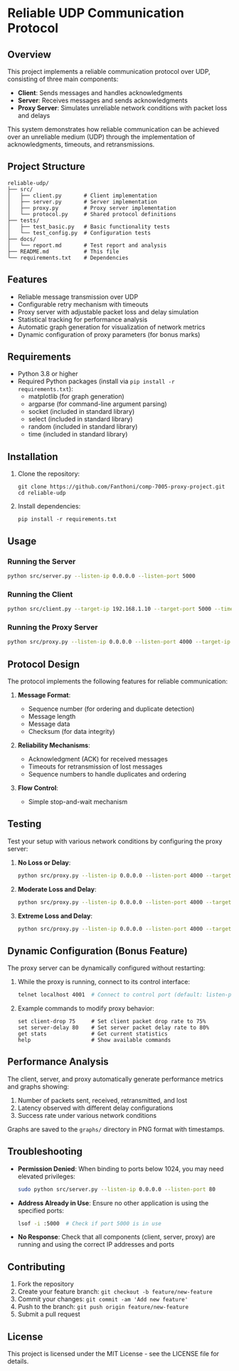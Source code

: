 # Reliable UDP Communication Protocol

## Overview

This project implements a reliable communication protocol over UDP, consisting of three main components:
- **Client**: Sends messages and handles acknowledgments
- **Server**: Receives messages and sends acknowledgments
- **Proxy Server**: Simulates unreliable network conditions with packet loss and delays

This system demonstrates how reliable communication can be achieved over an unreliable medium (UDP) through the implementation of acknowledgments, timeouts, and retransmissions.

## Project Structure

```
reliable-udp/
├── src/
│   ├── client.py       # Client implementation
│   ├── server.py       # Server implementation
│   ├── proxy.py        # Proxy server implementation
│   └── protocol.py     # Shared protocol definitions
├── tests/
│   ├── test_basic.py   # Basic functionality tests
│   └── test_config.py  # Configuration tests
├── docs/
│   └── report.md       # Test report and analysis
├── README.md           # This file
└── requirements.txt    # Dependencies
```

## Features

- Reliable message transmission over UDP
- Configurable retry mechanism with timeouts
- Proxy server with adjustable packet loss and delay simulation
- Statistical tracking for performance analysis
- Automatic graph generation for visualization of network metrics
- Dynamic configuration of proxy parameters (for bonus marks)

## Requirements

- Python 3.8 or higher
- Required Python packages (install via `pip install -r requirements.txt`):
  - matplotlib (for graph generation)
  - argparse (for command-line argument parsing)
  - socket (included in standard library)
  - select (included in standard library)
  - random (included in standard library)
  - time (included in standard library)

## Installation

1. Clone the repository:
   ```
   git clone https://github.com/Fanthoni/comp-7005-proxy-project.git
   cd reliable-udp
   ```

2. Install dependencies:
   ```
   pip install -r requirements.txt
   ```

## Usage

### Running the Server

```bash
python src/server.py --listen-ip 0.0.0.0 --listen-port 5000
```

### Running the Client

```bash
python src/client.py --target-ip 192.168.1.10 --target-port 5000 --timeout 2
```

### Running the Proxy Server

```bash
python src/proxy.py --listen-ip 0.0.0.0 --listen-port 4000 --target-ip 192.168.1.10 --target-port 5000 --client-drop 10 --server-drop 5 --client-delay 20 --server-delay 15 --client-delay-time 100 --server-delay-time 200
```

## Protocol Design

The protocol implements the following features for reliable communication:

1. **Message Format**:
   - Sequence number (for ordering and duplicate detection)
   - Message length
   - Message data
   - Checksum (for data integrity)

2. **Reliability Mechanisms**:
   - Acknowledgment (ACK) for received messages
   - Timeouts for retransmission of lost messages
   - Sequence numbers to handle duplicates and ordering

3. **Flow Control**:
   - Simple stop-and-wait mechanism

## Testing

Test your setup with various network conditions by configuring the proxy server:

1. **No Loss or Delay**:
   ```bash
   python src/proxy.py --listen-ip 0.0.0.0 --listen-port 4000 --target-ip 192.168.1.10 --target-port 5000 --client-drop 0 --server-drop 0 --client-delay 0 --server-delay 0
   ```

2. **Moderate Loss and Delay**:
   ```bash
   python src/proxy.py --listen-ip 0.0.0.0 --listen-port 4000 --target-ip 192.168.1.10 --target-port 5000 --client-drop 50 --server-drop 50 --client-delay 50 --server-delay 50 --client-delay-time 500 --server-delay-time 500
   ```

3. **Extreme Loss and Delay**:
   ```bash
   python src/proxy.py --listen-ip 0.0.0.0 --listen-port 4000 --target-ip 192.168.1.10 --target-port 5000 --client-drop 100 --server-drop 100 --client-delay 100 --server-delay 100 --client-delay-time 3000 --server-delay-time 3000
   ```

## Dynamic Configuration (Bonus Feature)

The proxy server can be dynamically configured without restarting:

1. While the proxy is running, connect to its control interface:
   ```bash
   telnet localhost 4001  # Connect to control port (default: listen-port + 1)
   ```

2. Example commands to modify proxy behavior:
   ```
   set client-drop 75     # Set client packet drop rate to 75%
   set server-delay 80    # Set server packet delay rate to 80%
   get stats              # Get current statistics
   help                   # Show available commands
   ```

## Performance Analysis

The client, server, and proxy automatically generate performance metrics and graphs showing:

1. Number of packets sent, received, retransmitted, and lost
2. Latency observed with different delay configurations
3. Success rate under various network conditions

Graphs are saved to the `graphs/` directory in PNG format with timestamps.

## Troubleshooting

- **Permission Denied**: When binding to ports below 1024, you may need elevated privileges:
  ```bash
  sudo python src/server.py --listen-ip 0.0.0.0 --listen-port 80
  ```

- **Address Already in Use**: Ensure no other application is using the specified ports:
  ```bash
  lsof -i :5000  # Check if port 5000 is in use
  ```

- **No Response**: Check that all components (client, server, proxy) are running and using the correct IP addresses and ports

## Contributing

1. Fork the repository
2. Create your feature branch: `git checkout -b feature/new-feature`
3. Commit your changes: `git commit -am 'Add new feature'`
4. Push to the branch: `git push origin feature/new-feature`
5. Submit a pull request

## License

This project is licensed under the MIT License - see the LICENSE file for details.
